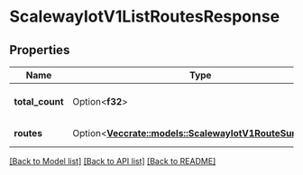 # ScalewayIotV1ListRoutesResponse

## Properties

Name | Type | Description | Notes
------------ | ------------- | ------------- | -------------
**total_count** | Option<**f32**> | Total number of routes | [optional]
**routes** | Option<[**Vec<crate::models::ScalewayIotV1RouteSummary>**](scaleway.iot.v1.RouteSummary.md)> | A page of routes | [optional]

[[Back to Model list]](../README.md#documentation-for-models) [[Back to API list]](../README.md#documentation-for-api-endpoints) [[Back to README]](../README.md)


